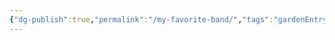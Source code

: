 ```yaml
---
{"dg-publish":true,"permalink":"/my-favorite-band/","tags":"gardenEntry","dgShowBacklinks":true}
---
```


